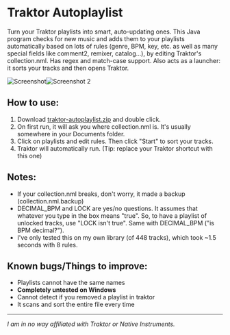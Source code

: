 # Traktor Autoplaylist
Turn your Traktor playlists into smart, auto-updating ones.
This Java program checks for new music and adds them to your playlists automatically based on lots of rules (genre, BPM, key, etc. as well as many special fields like comment2, remixer, catalog...), by editing Traktor's collection.nml. Has regex and match-case support. Also acts as a launcher: it sorts your tracks and then opens Traktor.
  
![Screenshot](http://i.imgur.com/GC9SAdc.png)![Screenshot 2](http://i.imgur.com/FFrZAXH.png)

## How to use:
1. Download [traktor-autoplaylist.zip](https://github.com/recurza/traktor-autoplaylist/raw/master/Traktor%20Autoplaylist.zip) and double click.  
2. On first run, it will ask you where collection.nml is. It's usually somewhere in your Documents folder.  
3. Click on playlists and edit rules. Then click "Start" to sort your tracks.  
4. Traktor will automatically run. (Tip: replace your Traktor shortcut with this one)  

## Notes:
- If your collection.nml breaks, don't worry, it made a backup (collection.nml.backup)
- DECIMAL\_BPM and LOCK are yes/no questions. It assumes that whatever you type in the box means "true". So, to have a playlist of unlocked tracks, use "LOCK isn't true". Same with DECIMAL\_BPM ("is BPM decimal?").
- I've only tested this on my own library (of 448 tracks), which took ~1.5 seconds with 8 rules.

## Known bugs/Things to improve:
- Playlists cannot have the same names
- **Completely untested on Windows**
- Cannot detect if you removed a playlist in traktor
- It scans and sort the entire file every time

---
*I am in no way affiliated with Traktor or Native Instruments.*
